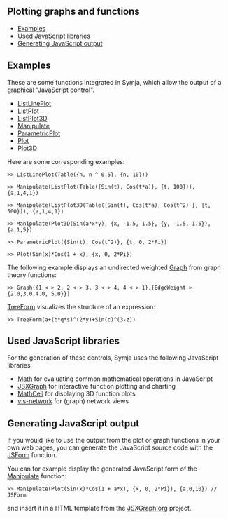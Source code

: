 ## Plotting graphs and functions

 
- [Examples](#examples) 
- [Used JavaScript libraries](#used-javascript-libraries) 
- [Generating JavaScript output](#generating-javascript-output) 

## Examples

These are some functions integrated in Symja, which allow the output of a graphical "JavaScript control".  

* [ListLinePlot](functions/ListLinePlot.md)
* [ListPlot](functions/ListPlot.md)
* [ListPlot3D](functions/ListPlot3D.md)
* [Manipulate](functions/Manipulate.md)
* [ParametricPlot](functions/ParametricPlot.md) 
* [Plot](functions/Plot.md) 
* [Plot3D](functions/Plot3D.md)
 
Here are some corresponding examples:

```			
>> ListLinePlot(Table({n, n ^ 0.5}, {n, 10})) 
```


```			
>> Manipulate(ListPlot(Table({Sin(t), Cos(t*a)}, {t, 100})), {a,1,4,1})
```


```			
>> Manipulate(ListPlot3D(Table({Sin(t), Cos(t*a), Cos(t^2) }, {t, 500})), {a,1,4,1})
```

```			
>> Manipulate(Plot3D(Sin(a*x*y), {x, -1.5, 1.5}, {y, -1.5, 1.5}), {a,1,5})
```

```			
>> ParametricPlot({Sin(t), Cos(t^2)}, {t, 0, 2*Pi}) 
```

```			
>> Plot(Sin(x)*Cos(1 + x), {x, 0, 2*Pi})
```
 
The following example displays an undirected weighted [Graph](functions/Graph.md) from graph theory functions:

```			
>> Graph({1 <-> 2, 2 <-> 3, 3 <-> 4, 4 <-> 1},{EdgeWeight->{2.0,3.0,4.0, 5.0}})   
```

[TreeForm](functions/TreeForm.md) visualizes the structure of an expression:

```
>> TreeForm(a+(b*q*s)^(2*y)+Sin(c)^(3-z)) 
```

## Used JavaScript libraries

For the generation of these controls, Symja uses the following JavaScript libraries

- [Math](https://github.com/paulmasson/math) for evaluating common mathematical operations in JavaScript 
- [JSXGraph](https://github.com/jsxgraph/jsxgraph) for  interactive function plotting and charting 
- [MathCell](https://github.com/paulmasson/mathcell) for displaying 3D function plots
- [vis-network](https://github.com/visjs/vis-network) for (graph) network views


## Generating JavaScript output

If you would like to use the output from the plot or graph functions in your own web pages, you can generate the JavaScript source code with the [JSForm](functions/JSForm.md) function.

You can for example display the generated JavaScript form of the [Manipulate](functions/Manipulate.md) function:

```
>> Manipulate(Plot(Sin(x)*Cos(1 + a*x), {x, 0, 2*Pi}), {a,0,10}) // JSForm
```

and insert it in a HTML template from the [JSXGraph.org](https://jsxgraph.org/wp/index.html) project.
